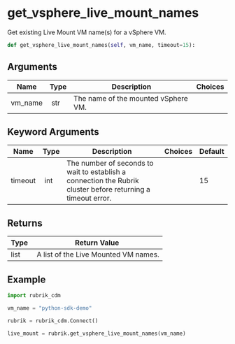 # get_vsphere_live_mount_names

Get existing Live Mount VM name(s) for a vSphere VM.

```py
def get_vsphere_live_mount_names(self, vm_name, timeout=15):
```

## Arguments

| Name        | Type | Description                                                                 | Choices |
|-------------|------|-----------------------------------------------------------------------------|---------|
| vm_name  | str | The name of the mounted vSphere VM. |  |

## Keyword Arguments

| Name        | Type | Description                                                                 | Choices | Default |
|-------------|------|-----------------------------------------------------------------------------|---------|---------|
| timeout  | int | The number of seconds to wait to establish a connection the Rubrik cluster before returning a timeout error.  |  | 15 |

## Returns

| Type | Return Value                                                                                  |
|------|-----------------------------------------------------------------------------------------------|
| list | A list of the Live Mounted VM names. |



## Example

```py
import rubrik_cdm

vm_name = "python-sdk-demo"

rubrik = rubrik_cdm.Connect()

live_mount = rubrik.get_vsphere_live_mount_names(vm_name)

```

